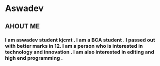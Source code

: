 # **Aswadev**


## AHOUT ME

### I am aswadev student kjcmt . I am a BCA  student . I passed out with better marks in 12. I am a person who is interested in technology and innovation . I am also interested in editing and high end programming . 
